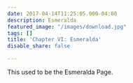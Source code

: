 ```yaml
---
date: 2017-04-14T11:25:05.000-04:00
description: Esmeralda
featured_image: "/images/download.jpg"
tags: []
title: 'Chapter VI: Esmeralda'
disable_share: false

---
```

This used to be the Esmeralda Page.